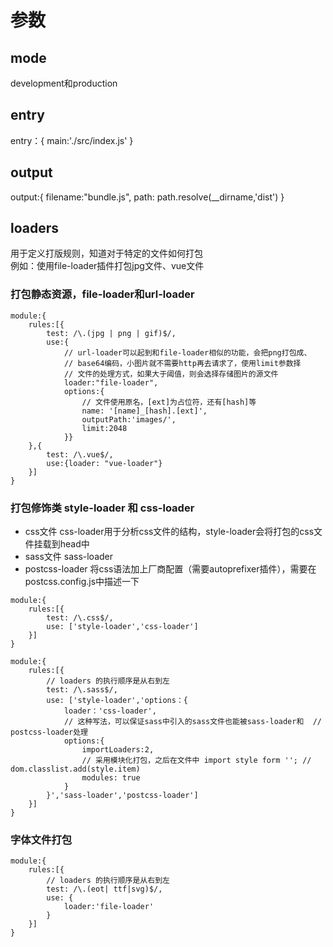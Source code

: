 # 参数

## mode 
development和production
## entry
entry：{
    main:'./src/index.js'
}
## output
output:{
    filename:"bundle.js",
    path: path.resolve(__dirname,'dist')
}
## loaders
用于定义打版规则，知道对于特定的文件如何打包  
例如：使用file-loader插件打包jpg文件、vue文件  
### 打包静态资源，file-loader和url-loader
```
module:{
    rules:[{
        test: /\.(jpg | png | gif)$/,
        use:{
            // url-loader可以起到和file-loader相似的功能，会把png打包成、   
            // base64编码，小图片就不需要http再去请求了，使用limit参数择  
            // 文件的处理方式，如果大于阈值，则会选择存储图片的源文件   
            loader:"file-loader",
            options:{
                // 文件使用原名，[ext]为占位符，还有[hash]等
                name: '[name]_[hash].[ext]',
                outputPath:'images/',
                limit:2048
            }}
    },{
        test: /\.vue$/,
        use:{loader: "vue-loader"}
    }]
}
```
### 打包修饰类 style-loader 和 css-loader
- css文件 css-loader用于分析css文件的结构，style-loader会将打包的css文件挂载到head中
- sass文件 sass-loader
- postcss-loader 将css语法加上厂商配置（需要autoprefixer插件），需要在postcss.config.js中描述一下

```
module:{
    rules:[{
        test: /\.css$/,
        use: ['style-loader','css-loader']
    }]
}
```
```
module:{
    rules:[{
        // loaders 的执行顺序是从右到左
        test: /\.sass$/,
        use: ['style-loader','options：{
            loader：'css-loader',
            // 这种写法，可以保证sass中引入的sass文件也能被sass-loader和  // postcss-loader处理
            options:{
                importLoaders:2,
                // 采用模块化打包，之后在文件中 import style form ''; //  dom.classlist.add(style.item)
                modules: true
            }
        }','sass-loader','postcss-loader']
    }]
}
```
### 字体文件打包
```
module:{
    rules:[{
        // loaders 的执行顺序是从右到左
        test: /\.(eot| ttf|svg)$/,
        use: {
            loader:'file-loader'
        }
    }]
}
```